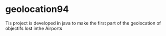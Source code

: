 # geolocation94
Tis project is developed in java to make the first part of the geolocation of objectifs lost inthe Airports
